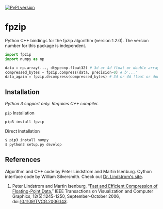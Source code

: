[![PyPI version](https://badge.fury.io/py/fpzip.svg)](https://badge.fury.io/py/fpzip)

# fpzip

Python C++ bindings for the fpzip algorithm (version 1.2.0). The version number for this package is independent. 

```python
import fpzip
import numpy as np

data = np.array(..., dtype=np.float32) # 3d or 4d float or double array
compressed_bytes = fpzip.compress(data, precision=0) # b'...'
data_again = fpzip.decompress(compressed_bytes) # 3d or 4d float or double array
```

## Installation

*Python 3 support only. Requires C++ compiler.*

`pip` Installation  

```bash
pip3 install fpzip
```

Direct Installation

```bash
$ pip3 install numpy
$ python3 setup.py develop
```

## References

Algorithm and C++ code by Peter Lindstrom and Martin Isenburg. Cython interface code by William Silversmith. Check out [Dr. Lindstrom's site](https://computation.llnl.gov/projects/floating-point-compression).

1. Peter Lindstrom and Martin Isenburg, “[Fast and Efficient Compression of Floating-Point Data,](https://www.researchgate.net/publication/6715625_Fast_and_Efficient_Compression_of_Floating-Point_Data)” IEEE Transactions on Visualization and Computer Graphics, 12(5):1245-1250, September-October 2006, doi:[10.1109/TVCG.2006.143](http://dx.doi.org/10.1109/TVCG.2006.143).  

